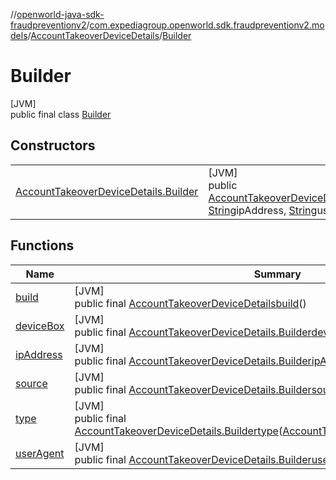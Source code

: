 //[openworld-java-sdk-fraudpreventionv2](../../../../index.md)/[com.expediagroup.openworld.sdk.fraudpreventionv2.models](../../index.md)/[AccountTakeoverDeviceDetails](../index.md)/[Builder](index.md)

# Builder

[JVM]\
public final class [Builder](index.md)

## Constructors

| | |
|---|---|
| [AccountTakeoverDeviceDetails.Builder](-account-takeover-device-details.-builder.md) | [JVM]<br>public [AccountTakeoverDeviceDetails.Builder](index.md)[AccountTakeoverDeviceDetails.Builder](-account-takeover-device-details.-builder.md)([String](https://docs.oracle.com/javase/8/docs/api/java/lang/String.html)deviceBox, [String](https://docs.oracle.com/javase/8/docs/api/java/lang/String.html)ipAddress, [String](https://docs.oracle.com/javase/8/docs/api/java/lang/String.html)userAgent, [String](https://docs.oracle.com/javase/8/docs/api/java/lang/String.html)source, [AccountTakeoverDeviceDetails.Type](../-type/index.md)type) |

## Functions

| Name | Summary |
|---|---|
| [build](build.md) | [JVM]<br>public final [AccountTakeoverDeviceDetails](../index.md)[build](build.md)() |
| [deviceBox](device-box.md) | [JVM]<br>public final [AccountTakeoverDeviceDetails.Builder](index.md)[deviceBox](device-box.md)([String](https://docs.oracle.com/javase/8/docs/api/java/lang/String.html)deviceBox) |
| [ipAddress](ip-address.md) | [JVM]<br>public final [AccountTakeoverDeviceDetails.Builder](index.md)[ipAddress](ip-address.md)([String](https://docs.oracle.com/javase/8/docs/api/java/lang/String.html)ipAddress) |
| [source](source.md) | [JVM]<br>public final [AccountTakeoverDeviceDetails.Builder](index.md)[source](source.md)([String](https://docs.oracle.com/javase/8/docs/api/java/lang/String.html)source) |
| [type](type.md) | [JVM]<br>public final [AccountTakeoverDeviceDetails.Builder](index.md)[type](type.md)([AccountTakeoverDeviceDetails.Type](../-type/index.md)type) |
| [userAgent](user-agent.md) | [JVM]<br>public final [AccountTakeoverDeviceDetails.Builder](index.md)[userAgent](user-agent.md)([String](https://docs.oracle.com/javase/8/docs/api/java/lang/String.html)userAgent) |
